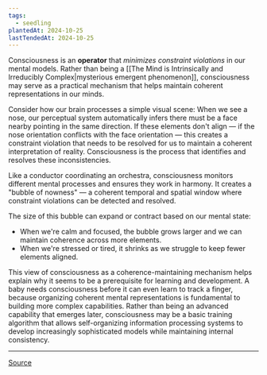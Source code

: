 ```yaml
---
tags:
  - seedling
plantedAt: 2024-10-25
lastTendedAt: 2024-10-25
---
```

Consciousness is an **operator** that *minimizes constraint violations* in our mental models. Rather than being a [[The Mind is Intrinsically and Irreducibly Complex|mysterious emergent phenomenon]], consciousness may serve as a practical mechanism that helps maintain coherent representations in our minds.

Consider how our brain processes a simple visual scene: When we see a nose, our perceptual system automatically infers there must be a face nearby pointing in the same direction. If these elements don't align — if the nose orientation conflicts with the face orientation — this creates a constraint violation that needs to be resolved for us to maintain a coherent interpretation of reality. Consciousness is the process that identifies and resolves these inconsistencies.

Like a conductor coordinating an orchestra, consciousness monitors different mental processes and ensures they work in harmony. It creates a "bubble of nowness" — a coherent temporal and spatial window where constraint violations can be detected and resolved.

The size of this bubble can expand or contract based on our mental state:

- When we're calm and focused, the bubble grows larger and we can maintain coherence across more elements.
- When we're stressed or tired, it shrinks as we struggle to keep fewer elements aligned.

This view of consciousness as a coherence-maintaining mechanism helps explain why it seems to be a prerequisite for learning and development. A baby needs consciousness before it can even learn to track a finger, because organizing coherent mental representations is fundamental to building more complex capabilities. Rather than being an advanced capability that emerges later, consciousness may be a basic training algorithm that allows self-organizing information processing systems to develop increasingly sophisticated models while maintaining internal consistency.

---

[Source](https://www.youtube.com/watch?v=34VOI_oo-qM)
